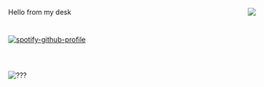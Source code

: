 Hello from my desk<img align="right" src="https://komarev.com/ghpvc/?username=ardadasdelen"><a href="https://github.com/ardadasdelen"></a>
  
#
[![spotify-github-profile](https://spotify-github-profile.kittinanx.com/api/view?uid=su8ifhnt52og805ngstk1hcej&cover_image=false&theme=default&show_offline=false&background_color=121212&interchange=false&bar_color=53b14f&bar_color_cover=true)](https://spotify-github-profile.kittinanx.com/api/view?uid=su8ifhnt52og805ngstk1hcej&redirect=true)

# 
<br />
<img src="https://profile-readme-generator.com/assets/snake.svg" alt="???" />
